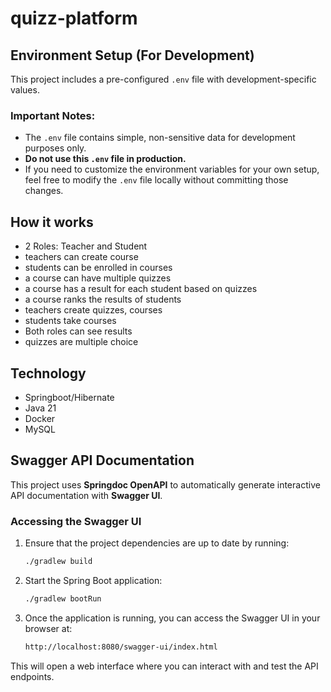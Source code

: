 # quizz-platform

## Environment Setup (For Development)

This project includes a pre-configured `.env` file with development-specific values.

### Important Notes:
- The `.env` file contains simple, non-sensitive data for development purposes only.
- **Do not use this `.env` file in production.**
- If you need to customize the environment variables for your own setup, feel free to modify the `.env` file locally without committing those changes.


## How it works
 
- 2 Roles: Teacher and Student
- teachers can create course
- students can be enrolled in courses
- a course can have multiple quizzes
- a course has a result for each student based on quizzes
- a course ranks the results of students
- teachers create quizzes, courses
- students take courses
- Both roles can see results
- quizzes are multiple choice

## Technology

- Springboot/Hibernate
- Java 21
- Docker
- MySQL

## Swagger API Documentation

This project uses **Springdoc OpenAPI** to automatically generate interactive API documentation with **Swagger UI**.

### Accessing the Swagger UI

1. Ensure that the project dependencies are up to date by running:

   ```bash
   ./gradlew build
   
2. Start the Spring Boot application:

    ```bash
    ./gradlew bootRun

3. Once the application is running, you can access the Swagger UI in your browser at:
    ```bash
   http://localhost:8080/swagger-ui/index.html
This will open a web interface where you can interact with and test the API endpoints.

